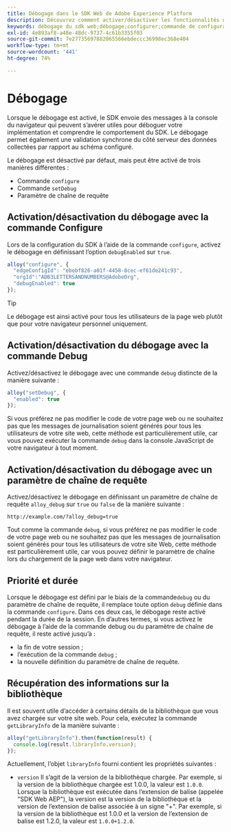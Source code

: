 ```yaml
---
title: Débogage dans le SDK Web de Adobe Experience Platform
description: Découvrez comment activer/désactiver les fonctionnalités de débogage dans le SDK Web Experience Platform.
keywords: débogage du sdk web;débogage;configurer;commande de configuration;commande de débogage;edgeConfigId;setDebug;debugEnabled;debug;
exl-id: 4e893af8-a48e-48dc-9737-4c61b3355f03
source-git-commit: 7e27735697882065566ebdeccc36998ec368e404
workflow-type: tm+mt
source-wordcount: '441'
ht-degree: 74%

---
```


# Débogage

Lorsque le débogage est activé, le SDK envoie des messages à la console du navigateur qui peuvent s’avérer utiles pour déboguer votre implémentation et comprendre le comportement du SDK. Le débogage permet également une validation synchrone du côté serveur des données collectées par rapport au schéma configuré.

Le débogage est désactivé par défaut, mais peut être activé de trois manières différentes :

* Commande `configure`
* Commande `setDebug`
* Paramètre de chaîne de requête

## Activation/désactivation du débogage avec la commande Configure

Lors de la configuration du SDK à l’aide de la commande `configure`, activez le débogage en définissant l’option `debugEnabled` sur `true`.

```javascript
alloy("configure", {
  "edgeConfigId": "ebebf826-a01f-4458-8cec-ef61de241c93",
  "orgId":"ADB3LETTERSANDNUMBERS@AdobeOrg",
  "debugEnabled": true
});
```

>[!TIP]
>
>Le débogage est ainsi activé pour tous les utilisateurs de la page web plutôt que pour votre navigateur personnel uniquement.

## Activation/désactivation du débogage avec la commande Debug

Activez/désactivez le débogage avec une commande `debug` distincte de la manière suivante :

```javascript
alloy("setDebug", {
  "enabled": true
});
```

Si vous préférez ne pas modifier le code de votre page web ou ne souhaitez pas que les messages de journalisation soient générés pour tous les utilisateurs de votre site web, cette méthode est particulièrement utile, car vous pouvez exécuter la commande `debug` dans la console JavaScript de votre navigateur à tout moment.

## Activation/désactivation du débogage avec un paramètre de chaîne de requête

Activez/désactivez le débogage en définissant un paramètre de chaîne de requête `alloy_debug` sur `true` ou `false` de la manière suivante :

```HTTP
http://example.com/?alloy_debug=true
```

Tout comme la commande `debug`, si vous préférez ne pas modifier le code de votre page web ou ne souhaitez pas que les messages de journalisation soient générés pour tous les utilisateurs de votre site Web, cette méthode est particulièrement utile, car vous pouvez définir le paramètre de chaîne lors du chargement de la page web dans votre navigateur.

## Priorité et durée

Lorsque le débogage est défini par le biais de la commande`debug` ou du paramètre de chaîne de requête, il remplace toute option `debug` définie dans la commande `configure`. Dans ces deux cas, le débogage reste activé pendant la durée de la session. En d’autres termes, si vous activez le débogage à l’aide de la commande debug ou du paramètre de chaîne de requête, il reste activé jusqu’à :

* la fin de votre session ;
* l’exécution de la commande `debug` ;
* la nouvelle définition du paramètre de chaîne de requête.

## Récupération des informations sur la bibliothèque

Il est souvent utile d’accéder à certains détails de la bibliothèque que vous avez chargée sur votre site web. Pour cela, exécutez la commande `getLibraryInfo` de la manière suivante :

```js
alloy("getLibraryInfo").then(function(result) {
  console.log(result.libraryInfo.version);
});
```

Actuellement, l’objet `libraryInfo` fourni contient les propriétés suivantes :

* `version` Il s’agit de la version de la bibliothèque chargée. Par exemple, si la version de la bibliothèque chargée est 1.0.0, la valeur est `1.0.0`. Lorsque la bibliothèque est exécutée dans l’extension de balise (appelée &quot;SDK Web AEP&quot;), la version est la version de la bibliothèque et la version de l’extension de balise associée à un signe &quot;+&quot;. Par exemple, si la version de la bibliothèque est 1.0.0 et la version de l’extension de balise est 1.2.0, la valeur est `1.0.0+1.2.0`.
